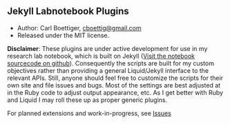 ## Jekyll Labnotebook Plugins

* Author: Carl Boettiger, <cboettig@gmail.com>
* Released under the MIT license.

**Disclaimer**: These plugins are under active development for use
in my research lab notebook, which is built on Jekyll ([Visit the
notebook sourcecode on github](https://github.com/cboettig/labnotebook)).
Consequently the scripts are built for my custom objectives rather than
providing a general Liquid/Jekyll interface to the relevant APIs.  Still,
anyone should feel free to customize the scripts for their own site and
file issues and bugs.  Most of the settings are best adjusted at in the
Ruby code to adjust output appearance, etc.  As I get better with Ruby
and Liquid I may roll these up as proper generic plugins.


For planned extensions and work-in-progress, see [Issues](https://github.com/cboettig/labnotebook/issues)

